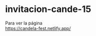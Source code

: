 # invitacion-cande-15
Para ver la página
<br>
<a href="https://candela-fest.netlify.app/">https://candela-fest.netlify.app/</a>
